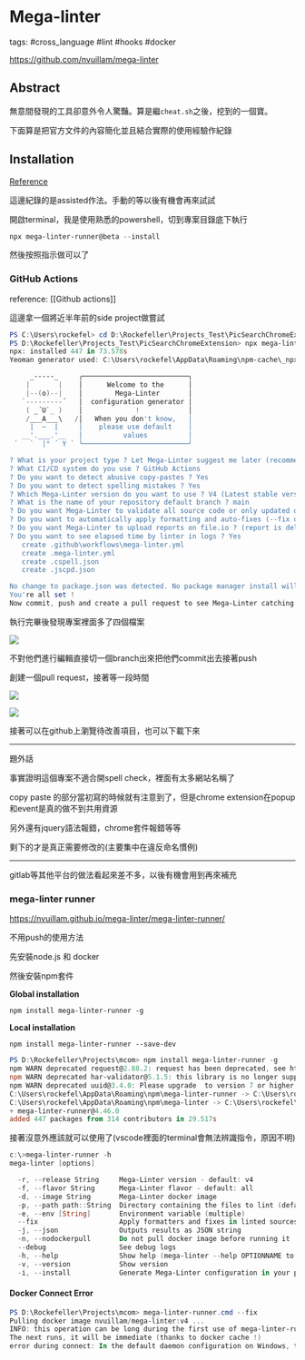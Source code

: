 # Mega-linter

tags: #cross_language #lint #hooks #docker

https://github.com/nvuillam/mega-linter


## Abstract

無意間發現的工具卻意外令人驚豔。算是繼`cheat.sh`之後，挖到的一個寶。

下面算是把官方文件的內容簡化並且結合實際的使用經驗作紀錄


## Installation

[Reference](https://github.com/nvuillam/mega-linter#installation)

這邊紀錄的是assisted作法。手動的等以後有機會再來試試

開啟terminal，我是使用熟悉的powershell，切到專案目錄底下執行

```powershell
npx mega-linter-runner@beta --install
```

然後按照指示做可以了



### GitHub Actions

reference: [[Github actions]]

這邊拿一個將近半年前的side project做嘗試

```powershell
PS C:\Users\rockefel> cd D:\Rockefeller\Projects_Test\PicSearchChromeExtension
PS D:\Rockefeller\Projects_Test\PicSearchChromeExtension> npx mega-linter-runner@beta --install
npx: installed 447 in 73.578s
Yeoman generator used: C:\Users\rockefel\AppData\Roaming\npm-cache\_npx\15332\node_modules\mega-linter-runner\generators\mega-linter

     _-----_     ╭──────────────────────────╮
    |       |    │      Welcome to the      │
    |--(o)--|    │        Mega-Linter       │
   `---------´   │  configuration generator │
    ( _´U`_ )    │             !            │
    /___A___\   /│   When you don't know,   │
     |  ~  |     │    please use default    │
   __'.___.'__   │          values          │
 ´   `  |° ´ Y ` ╰──────────────────────────╯

? What is your project type ? Let Mega-Linter suggest me later (recommended)
? What CI/CD system do you use ? GitHub Actions
? Do you want to detect abusive copy-pastes ? Yes
? Do you want to detect spelling mistakes ? Yes
? Which Mega-Linter version do you want to use ? V4 (Latest stable version)
? What is the name of your repository default branch ? main
? Do you want Mega-Linter to validate all source code or only updated one ? Validate all sources
? Do you want to automatically apply formatting and auto-fixes (--fix option of linters) ? Yes
? Do you want Mega-Linter to upload reports on file.io ? (report is deleted after being downloaded once) Yes
? Do you want to see elapsed time by linter in logs ? Yes
   create .github\workflows\mega-linter.yml
   create .mega-linter.yml
   create .cspell.json
   create .jscpd.json

No change to package.json was detected. No package manager install will be executed.
You're all set !
Now commit, push and create a pull request to see Mega-Linter catching errors !
```

執行完畢後發現專案裡面多了四個檔案

![](https://i.imgur.com/E3h9Bls.png)

不對他們進行編輯直接切一個branch出來把他們commit出去接著push

創建一個pull request，接著等一段時間



![](https://i.imgur.com/sBEBO6s.png)

![](https://i.imgur.com/cYPapo3.png)



接著可以在github上瀏覽待改善項目，也可以下載下來

---

題外話

事實證明這個專案不適合開spell check，裡面有太多網站名稱了

copy paste 的部分當初寫的時候就有注意到了，但是chrome extension在popup和event是真的做不到共用資源

另外還有jquery語法報錯，chrome套件報錯等等

剩下的才是真正需要修改的(主要集中在違反命名慣例)

---


gitlab等其他平台的做法看起來差不多，以後有機會用到再來補充


### mega-linter runner

https://nvuillam.github.io/mega-linter/mega-linter-runner/

不用push的使用方法


先安裝node.js 和 docker


然後安裝npm套件

**Global installation**

```shell
npm install mega-linter-runner -g
```

**Local installation**

```shell
npm install mega-linter-runner --save-dev
```



```powershell
PS D:\Rockefeller\Projects\mcom> npm install mega-linter-runner -g
npm WARN deprecated request@2.88.2: request has been deprecated, see https://github.com/request/request/issues/3142
npm WARN deprecated har-validator@5.1.5: this library is no longer supported
npm WARN deprecated uuid@3.4.0: Please upgrade  to version 7 or higher.  Older versions may use Math.random() in certain circumstances, which is known to be problematic.  See https://v8.dev/blog/math-random for details.
C:\Users\rockefel\AppData\Roaming\npm\mega-linter-runner -> C:\Users\rockefel\AppData\Roaming\npm\node_modules\mega-linter-runner\lib\index.js      
C:\Users\rockefel\AppData\Roaming\npm\mega-linter -> C:\Users\rockefel\AppData\Roaming\npm\node_modules\mega-linter-runner\lib\index.js
+ mega-linter-runner@4.46.0
added 447 packages from 314 contributors in 29.517s
```


接著沒意外應該就可以使用了(vscode裡面的terminal會無法辨識指令，原因不明)

```powershell
c:\>mega-linter-runner -h
mega-linter [options]

  -r, --release String     Mega-Linter version - default: v4
  -f, --flavor String      Mega-Linter flavor - default: all
  -d, --image String       Mega-Linter docker image
  -p, --path path::String  Directory containing the files to lint (default: current directory) - default: .
  -e, --env [String]       Environment variable (multiple)
  --fix                    Apply formatters and fixes in linted sources
  -j, --json               Outputs results as JSON string
  -n, --nodockerpull       Do not pull docker image before running it
  --debug                  See debug logs
  -h, --help               Show help (mega-linter --help OPTIONNAME to see option detail)
  -v, --version            Show version
  -i, --install            Generate Mega-Linter configuration in your project
```


#### Docker Connect Error

```powershell
PS D:\Rockefeller\Projects\mcom> mega-linter-runner.cmd --fix
Pulling docker image nvuillam/mega-linter:v4 ...
INFO: this operation can be long during the first use of mega-linter-runner
The next runs, it will be immediate (thanks to docker cache !)
error during connect: In the default daemon configuration on Windows, the docker client must be run with elevated privileges to connect.: Post http://%2F%2F.%2Fpipe%2Fdocker_engine/v1.24/images/create?fromImage=nvuillam%2Fmega-linter&tag=v4: open //./pipe/docker_engine: The system cannot find the file specified.
```

